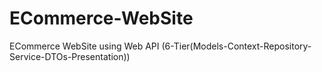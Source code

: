 # ECommerce-WebSite
ECommerce WebSite using Web API (6-Tier(Models-Context-Repository-Service-DTOs-Presentation))
